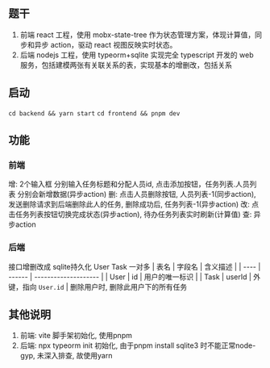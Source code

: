 ## 题干
1. 前端 react 工程，使用 mobx-state-tree 作为状态管理方案，体现计算值，同步和异步 action，驱动 react 视图反映实时状态。
2. 后端 nodejs 工程，使用 typeorm+sqlite 实现完全 typescript 开发的 web 服务，包括建模两张有关联关系的表，实现基本的增删改，包括关系

## 启动
`cd backend && yarn start`
`cd frontend && pnpm dev`

## 功能

### 前端

增: 2个输入框 分别输入任务标题和分配人员id, 点击添加按钮，任务列表.人员列表 分别会新增数据(异步action) 
删: 点击人员删除按钮, 人员列表-1(同步action), 发送删除请求到后端删除此人的任务, 删除成功后, 任务列表-1(异步action)
改: 点击任务列表按钮切换完成状态(异步action), 待办任务列表实时刷新(计算值)
查: 异步action

### 后端
接口增删改成 sqlite持久化
User Task 一对多
| 表名 | 字段名 | 含义描述             |
| ---- | ------ | -------------------- |
| User | id     | 用户的唯一标识       |
| Task | userId | 外键，指向 `User.id` |
删除用户时, 删除此用户下的所有任务

## 其他说明
1. 前端: vite 脚手架初始化, 使用pnpm
2. 后端: npx typeorm init 初始化, 由于pnpm install sqlite3 时不能正常node-gyp, 未深入排查, 故使用yarn
